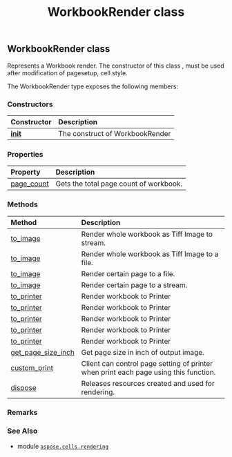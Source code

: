 ﻿---
title: WorkbookRender class
second_title: Aspose.Cells for Python via .NET API References
description: 
type: docs
weight: 150
url: /aspose.cells.rendering/workbookrender/
is_root: false
---

## WorkbookRender class

Represents a Workbook render. 
The constructor of this class , must be used after modification of pagesetup, cell style.



The WorkbookRender type exposes the following members:

### Constructors
| Constructor | Description |
| :- | :- |
| [__init__](/cells/python-net/aspose.cells.rendering/workbookrender/__init__/#aspose.cells.Workbook-aspose.cells.rendering.ImageOrPrintOptions) | The construct of WorkbookRender |


### Properties
| Property | Description |
| :- | :- |
| [page_count](/cells/python-net/aspose.cells.rendering/workbookrender/page_count) | Gets the total page count of workbook. |


### Methods
| Method | Description |
| :- | :- |
| [to_image](/cells/python-net/aspose.cells.rendering/workbookrender/to_image/#io.RawIOBase) | Render whole workbook as Tiff Image to stream. |
| [to_image](/cells/python-net/aspose.cells.rendering/workbookrender/to_image/#str) | Render whole workbook as Tiff Image to a file. |
| [to_image](/cells/python-net/aspose.cells.rendering/workbookrender/to_image/#int-str) | Render certain page to a file. |
| [to_image](/cells/python-net/aspose.cells.rendering/workbookrender/to_image/#int-io.RawIOBase) | Render certain page to a stream. |
| [to_printer](/cells/python-net/aspose.cells.rendering/workbookrender/to_printer/#str) | Render workbook to Printer |
| [to_printer](/cells/python-net/aspose.cells.rendering/workbookrender/to_printer/#str-str) | Render workbook to Printer |
| [to_printer](/cells/python-net/aspose.cells.rendering/workbookrender/to_printer/#aspose.pydrawing.printing.PrinterSettings) | Render workbook to Printer |
| [to_printer](/cells/python-net/aspose.cells.rendering/workbookrender/to_printer/#aspose.pydrawing.printing.PrinterSettings-str) | Render workbook to Printer |
| [to_printer](/cells/python-net/aspose.cells.rendering/workbookrender/to_printer/#str-int-int) | Render workbook to Printer |
| [get_page_size_inch](/cells/python-net/aspose.cells.rendering/workbookrender/get_page_size_inch/#int) | Get page size in inch of output image. |
| [custom_print](/cells/python-net/aspose.cells.rendering/workbookrender/custom_print/#bool-aspose.pydrawing.printing.PrintPageEventArgs) | Client can control page setting of printer when print each page using this function. |
| [dispose](/cells/python-net/aspose.cells.rendering/workbookrender/dispose/#) | Releases resources created and used for rendering. |



### Remarks 




### See Also
* module [`aspose.cells.rendering`](..)
